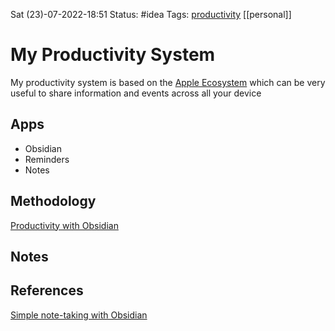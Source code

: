  Sat (23)-07-2022-18:51
Status: #idea
Tags: [productivity](productivity.md) [[personal]]

# My Productivity System
My productivity system is based on the [Apple Ecosystem](Apple%20Ecosystem.md) which can be very useful to share information and events across all your device

## Apps
- Obsidian
- Reminders
- Notes

## Methodology
[Productivity with Obsidian](Productivity%20with%20Obsidian.md)


## Notes


## References
[Simple note-taking with Obsidian](https://www.youtube.com/watch?v=E6ySG7xYgjY&list=WL&index=10&t=338s)